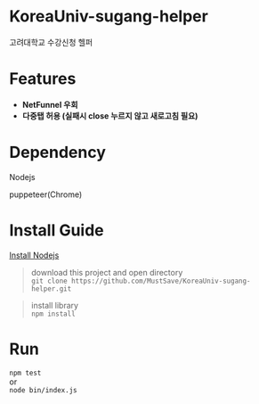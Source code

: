 # KoreaUniv-sugang-helper
고려대학교 수강신청 헬퍼

# Features
* **NetFunnel 우회**  
* **다중탭 허용 (실패시 close 누르지 않고 새로고침 필요)**

# Dependency
Nodejs

puppeteer(Chrome)

# Install Guide
[Install Nodejs](https://nodejs.org/ko/download/)
>download this project and open directory  
>`git clone https://github.com/MustSave/KoreaUniv-sugang-helper.git`


>install library  
>`npm install`

# Run
`npm test`  
or  
`node bin/index.js`
